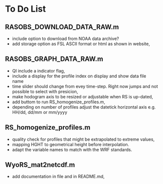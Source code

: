 # To Do List

## RASOBS_DOWNLOAD_DATA_RAW.m
- include option to download from NOAA data archive?
- add storage option as FSL ASCII format or html as shown in website,

## RASOBS_GRAPH_DATA_RAW.m
- QI include a indicator flag,
- include a display for the profile index on display and show data file name
- time slider should change from evey time-step. Right now jumps and not possible to select with presicion,
- make hodogram axis to be resized or adjustable when RS is up-dated,
- add buttom to run RS_homogenize_profiles.m,
- depending on number of profiles adjust the datetick horizontal axis e.g. HH/dd, dd/mm or mm/yyyy

## RS_homogenize_profiles.m
- quality check for profiles that might be extrapolated to extreme values,
- mapping HGHT to geometrical height before interpolation.
- adapt the variable names to match with the WRF standards.

## WyoRS_mat2netcdf.m
- add documentation in file and in README.md,

